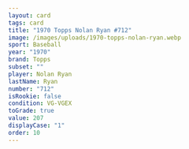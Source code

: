```yaml
---
layout: card
tags: card
title: "1970 Topps Nolan Ryan #712"
image: /images/uploads/1970-topps-nolan-ryan.webp
sport: Baseball
year: "1970"
brand: Topps
subset: ""
player: Nolan Ryan
lastName: Ryan
number: "712"
isRookie: false
condition: VG-VGEX
toGrade: true
value: 207
displayCase: "1"
order: 10
---
```

